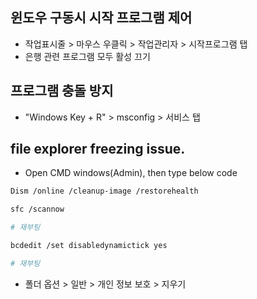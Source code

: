 ## 윈도우 구동시 시작 프로그램 제어
* 작업표시줄 > 마우스 우클릭 > 작업관리자 > 시작프로그램 탭
* 은행 관련 프로그램 모두 활성 끄기

## 프로그램 충돌 방지
* "Windows Key + R" > msconfig > 서비스 탭

## file explorer freezing issue.
* Open CMD windows(Admin), then type below code
 ```bash
Dism /online /cleanup-image /restorehealth

sfc /scannow

# 재부팅
 ```

 ```bash
bcdedit /set disabledynamictick yes

# 재부팅
 ```

 * 폴더 옵션 > 일반 > 개인 정보 보호 > 지우기